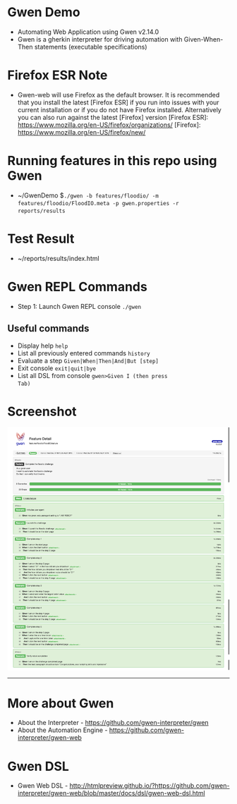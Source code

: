 # Gwen Demo
* Automating Web Application using Gwen v2.14.0
* Gwen is a gherkin interpreter for driving automation with Given-When-Then statements (executable specifications)

# Firefox ESR Note
* Gwen-web will use Firefox as the default browser. It is recommended that you install the latest [Firefox ESR] if you run into issues with your current installation or if you do not have Firefox installed. Alternatively you can also run against the latest [Firefox] version
[Firefox ESR]: https://www.mozilla.org/en-US/firefox/organizations/
[Firefox]: https://www.mozilla.org/en-US/firefox/new/

# Running features in this repo using Gwen
* ~/GwenDemo $<code>./gwen -b features/floodio/ -m features/floodio/FloodIO.meta -p gwen.properties -r reports/results</code>

# Test Result
* ~/reports/results/index.html

# Gwen REPL Commands
* Step 1: Launch Gwen REPL console <code>./gwen</code>

## Useful commands
* Display help <code>help</code>
* List all previously entered commands <code>history</code>
* Evaluate a step <code>Given|When|Then|And|But [step] </code>
* Exit console <code>exit|quit|bye</code>
* List all DSL from console <code>gwen>Given I (then press Tab)</code>

# Screenshot
![Alt text](https://github.com/giozom/GwenDemo/blob/master/GwenResults.png "Gwen Report")

---

# More about Gwen
* About the Interpreter - https://github.com/gwen-interpreter/gwen
* About the Automation Engine - https://github.com/gwen-interpreter/gwen-web

# Gwen DSL 
* Gwen Web DSL - http://htmlpreview.github.io/?https://github.com/gwen-interpreter/gwen-web/blob/master/docs/dsl/gwen-web-dsl.html

